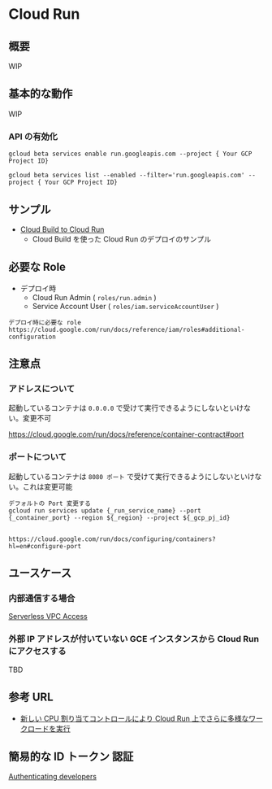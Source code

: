# Cloud Run

## 概要

WIP

## 基本的な動作

WIP

### API の有効化

```
gcloud beta services enable run.googleapis.com --project { Your GCP Project ID}
```
```
gcloud beta services list --enabled --filter='run.googleapis.com' --project { Your GCP Project ID}
```

## サンプル

+ [Cloud Build to Cloud Run](./builds)
  + Cloud Build を使った Cloud Run のデプロイのサンプル

## 必要な Role

+ デプロイ時
  + Cloud Run Admin ( `roles/run.admin` )
  + Service Account User ( `roles/iam.serviceAccountUser` )

```
デプロイ時に必要な role
https://cloud.google.com/run/docs/reference/iam/roles#additional-configuration
```

## 注意点

### アドレスについて

起動しているコンテナは `0.0.0.0` で受けて実行できるようにしないといけない。変更不可

https://cloud.google.com/run/docs/reference/container-contract#port

### ポートについて

起動しているコンテナは `8080 ポート` で受けて実行できるようにしないといけない。これは変更可能

```
デフォルトの Port 変更する
gcloud run services update {_run_service_name} --port {_container_port} --region ${_region} --project ${_gcp_pj_id}


https://cloud.google.com/run/docs/configuring/containers?hl=en#configure-port
```

## ユースケース

### 内部通信する場合

[Serverless VPC Access](../networking/connectors)

### 外部 IP アドレスが付いていない GCE インスタンスから Cloud Run にアクセスする

TBD

## 参考 URL

+ [新しい CPU 割り当てコントロールにより Cloud Run 上でさらに多様なワークロードを実行](https://cloud.google.com/blog/ja/products/serverless/cloud-run-gets-always-on-cpu-allocation)

## 簡易的な ID トークン 認証

[Authenticating developers](./authorization_developer/)

